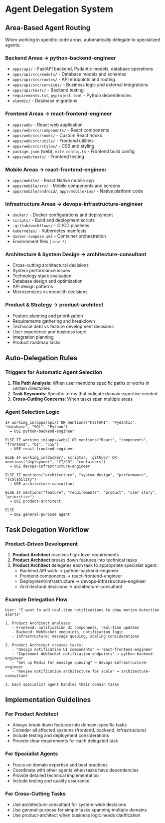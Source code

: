 # Agent Delegation System

## Area-Based Agent Routing

When working in specific code areas, automatically delegate to specialized agents:

### Backend Areas → python-backend-engineer
- `apps/api/` - FastAPI backend, Pydantic models, database operations
- `apps/api/src/models/` - Database models and schemas
- `apps/api/src/routes/` - API endpoints and routing
- `apps/api/src/services/` - Business logic and external integrations
- `apps/api/tests/` - Backend testing
- `requirements.txt`, `pyproject.toml` - Python dependencies
- `alembic/` - Database migrations

### Frontend Areas → react-frontend-engineer  
- `apps/web/` - React web application
- `apps/web/src/components/` - React components
- `apps/web/src/hooks/` - Custom React hooks
- `apps/web/src/utils/` - Frontend utilities
- `apps/web/src/styles/` - CSS and styling
- `package.json` (web), `vite.config.ts` - Frontend build config
- `apps/web/tests/` - Frontend testing

### Mobile Areas → react-frontend-engineer
- `apps/mobile/` - React Native mobile app
- `apps/mobile/src/` - Mobile components and screens
- `apps/mobile/android/`, `apps/mobile/ios/` - Native platform code

### Infrastructure Areas → devops-infrastructure-engineer
- `docker/` - Docker configurations and deployment
- `scripts/` - Build and deployment scripts  
- `.github/workflows/` - CI/CD pipelines
- `kubernetes/` - Kubernetes manifests
- `docker-compose.yml` - Container orchestration
- Environment files (`.env.*`)

### Architecture & System Design → architecture-consultant
- Cross-cutting architectural decisions
- System performance issues
- Technology stack evaluation
- Database design and optimization
- API design patterns
- Microservices vs monolith decisions

### Product & Strategy → product-architect
- Feature planning and prioritization
- Requirements gathering and breakdown
- Technical debt vs feature development decisions
- User experience and business logic
- Integration planning
- Product roadmap tasks

## Auto-Delegation Rules

### Triggers for Automatic Agent Selection

1. **File Path Analysis**: When user mentions specific paths or works in certain directories
2. **Task Keywords**: Specific terms that indicate domain expertise needed
3. **Cross-Cutting Concerns**: When tasks span multiple areas

### Agent Selection Logic

```
IF working_in(apps/api/) OR mentions("FastAPI", "Pydantic", "database", "SQL", "Python")
  → USE python-backend-engineer

ELSE IF working_in(apps/web/) OR mentions("React", "components", "frontend", "UI", "CSS") 
  → USE react-frontend-engineer

ELSE IF working_in(docker/, scripts/, .github/) OR mentions("deployment", "CI/CD", "containers")
  → USE devops-infrastructure-engineer

ELSE IF mentions("architecture", "system design", "performance", "scalability")
  → USE architecture-consultant

ELSE IF mentions("feature", "requirements", "product", "user story", "prioritize")
  → USE product-architect

ELSE 
  → USE general-purpose agent
```

## Task Delegation Workflow

### Product-Driven Development

1. **Product Architect** receives high-level requirements
2. **Product Architect** breaks down features into technical tasks
3. **Product Architect** delegates each task to appropriate specialist agent:
   - Backend API work → python-backend-engineer
   - Frontend components → react-frontend-engineer  
   - Deployment/infrastructure → devops-infrastructure-engineer
   - Architectural decisions → architecture-consultant

### Example Delegation Flow

```
User: "I want to add real-time notifications to show motion detection alerts"

1. Product Architect analyzes:
   - Frontend: notification UI components, real-time updates
   - Backend: WebSocket endpoints, notification logic
   - Infrastructure: message queuing, scaling considerations

2. Product Architect creates tasks:
   - "Design notification UI components" → react-frontend-engineer
   - "Implement WebSocket notification endpoints" → python-backend-engineer
   - "Set up Redis for message queuing" → devops-infrastructure-engineer
   - "Review notification architecture for scale" → architecture-consultant

3. Each specialist agent handles their domain tasks
```

## Implementation Guidelines

### For Product Architect
- Always break down features into domain-specific tasks
- Consider all affected systems (frontend, backend, infrastructure)
- Include testing and deployment considerations
- Provide clear requirements for each delegated task

### For Specialist Agents
- Focus on domain expertise and best practices
- Coordinate with other agents when tasks have dependencies
- Provide detailed technical implementation
- Include testing and quality assurance

### For Cross-Cutting Tasks
- Use architecture-consultant for system-wide decisions
- Use general-purpose for simple tasks spanning multiple domains
- Use product-architect when business logic needs clarification